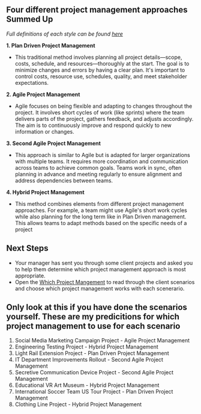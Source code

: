 
## Four different project management approaches Summed Up
*Full definitions of each style can be found [here](https://github.com/Kunal-Kokate/Forage/blob/main/Accenture%20Project%20Management/Accenture%20Project%20Management%20Approaches.pdf)*

**1. Plan Driven Project Management**
- This traditional method involves planning all project details—scope, costs, schedule, and resources—thoroughly at the start. The goal is to minimize changes and errors by having a clear plan. It's important to control costs, resource use, schedules, quality, and meet stakeholder expectations. 

**2. Agile Project Management**
- Agile focuses on being flexible and adapting to changes throughout the project. It involves short cycles of work (like sprints) where the team delivers parts of the project, gathers feedback, and adjusts accordingly. The aim is to continuously improve and respond quickly to new information or changes. 

**3. Second Agile Project Management**
- This approach is similar to Agile but is adapted for larger organizations with multiple teams. It requires more coordination and communication across teams to achieve common goals. Teams work in sync, often planning in advance and meeting regularly to ensure alignment and address dependencies between teams.
 
**4. Hybrid Project Management**
- This method combines elements from different project management approaches. For example, a team might use Agile's short work cycles while also planning for the long term like in Plan Driven management. This allows teams to adapt methods based on the specific needs of a project


## Next Steps
- Your manager has sent you through some client projects and asked you to help them determine which project management approach is most appropriate.
- Open the [Which Project Mangement](https://github.com/Kunal-Kokate/Forage/blob/main/Accenture%20Project%20Management/Which%20Project%20Management.pdf) to read through the client scenarios and choose which project management works with each scenerario. 

## **Only look at this if you have done the scenarios yourself. These are my predicitions for which project management to use for each scenario**
1. Social Media Marketing Campaign Project - Agile Project Management
2. Engineering Testing Project - Hybrid Project Management
3. Light Rail Extension Project - Plan Driven Project Management
4. IT Department Improvements Rollout - Second Agile Project Management
5. Secretive Communication Device Project - Second Agile Project Management
6. Educational VR Art Museum - Hybrid Project Management
7. International Soccer Team US Tour Project - Plan Driven Project Management
8. Clothing Line Project - Hybrid Project Management
